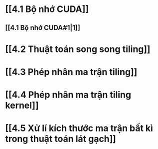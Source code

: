 # [[4.1 Bộ nhớ CUDA]]

## [[4.1 Bộ nhớ CUDA#1|1]]
# [[4.2 Thuật toán song song tiling]]
# [[4.3 Phép nhân ma trận tiling]]
# [[4.4 Phép nhân ma trận tiling kernel]]
# [[4.5 Xử lí kích thước ma trận bất kì trong thuật toán lát gạch]]